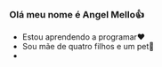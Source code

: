 ### Olá meu nome é Angel Mello👍
- Estou aprendendo a programar❤️
- Sou mãe de quatro filhos e um pet🐶
- <div align="center">
  <a href="https://github.com/AngelMello">
</div>

